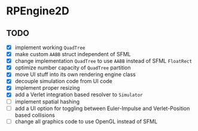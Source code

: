 # RPEngine2D

## TODO

- [x] implement working `QuadTree`
- [x] make custom `AABB` struct independent of SFML
- [x] change implementation `QuadTree` to use `AABB` instead of SFML `FloatRect`
- [x] optimize number capacity of `QuadTree` partition
- [x] move UI stuff into its own rendering engine class
- [x] decouple simulation code from UI code
- [x] implement proper resizing
- [x] add a Verlet integration based resolver to `Simulator`
- [ ] implement spatial hashing
- [ ] add a UI option for toggling between Euler-Impulse and Verlet-Position based collisions
- [ ] change all graphics code to use OpenGL instead of SFML
